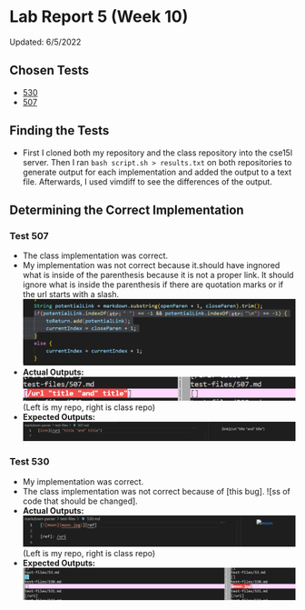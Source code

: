# Lab Report 5 (Week 10)   
Updated: 6/5/2022  
## Chosen Tests
- [530](https://github.com/nidhidhamnani/markdown-parser/blob/main/test-files/530.md)
- [507](https://github.com/nidhidhamnani/markdown-parser/blob/main/test-files/507.md)

## Finding the Tests  
- First I cloned both my repository and the class repository into the cse15l server. Then I ran `bash script.sh > results.txt` on both repositories to generate output for each implementation and added the output to a text file. Afterwards, I used vimdiff to see the differences of the output.

## Determining the Correct Implementation 

### Test 507
- The class implementation was correct.
- My implementation was not correct because it.should have ingnored what is inside of the parenthesis because it is not a proper link. It should ignore what is inside the parenthesis if there are quotation marks or if the url starts with a slash. ![ss of code that should be changed](Images\report-5\530-bug.png)  
- **Actual Outputs:** ![screenshot of actual output](Images\report-5\507.png)  
(Left is my repo, right is class repo)
- **Expected Outputs:** ![screenshot of expected output](Images\report-5\507-expected.png)


### Test 530
- My implementation was correct.
- The class implementation was not correct because of [this bug]. ![ss of code that should be changed].
- **Actual Outputs:** ![screenshot of actual output](Images\report-5\530-expected.png)  
(Left is my repo, right is class repo)
- **Expected Outputs:** ![screenshot of expected output](Images\report-5\test530.png)
